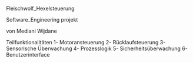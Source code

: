 Fleischwolf_Hexelsteuerung

Software_Engineering projekt 

  von Mediani Wijdane

Teilfunktionalitäten
  1- Motoransteuerung
  2- Rücklaufsteuerung
  3- Sensorische Überwachung
  4- Prozesslogik
  5- Sicherheitsüberwachung
  6- Benutzerinterface
  



